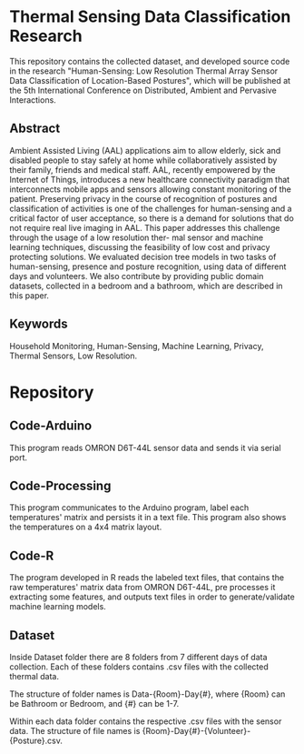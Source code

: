 # Thermal Sensing Data Classification Research
  This repository contains the collected dataset, and developed source code in the research "Human-Sensing: Low Resolution Thermal Array Sensor Data Classification of Location-Based Postures", which will be published at the 5th International Conference on Distributed, Ambient and Pervasive Interactions. 

## Abstract
  Ambient Assisted Living (AAL) applications aim to allow elderly, sick and disabled people to stay safely at home while collaboratively assisted by their family, friends and medical staff. AAL, recently empowered by the Internet of Things, introduces a new healthcare connectivity paradigm that interconnects mobile apps and sensors allowing constant monitoring of the patient. Preserving privacy in the course of recognition of postures and classification of activities is one of the challenges for human-sensing and a critical factor of user acceptance, so there is a demand for solutions that do not require real live imaging in AAL.
  This paper addresses this challenge through the usage of a low resolution ther- mal sensor and machine learning techniques, discussing the feasibility of low cost and privacy protecting solutions. We evaluated decision tree models in two tasks of human-sensing, presence and posture recognition, using data of different days and volunteers. We also contribute by providing public domain datasets, collected in a bedroom and a bathroom, which are described in this paper.
  
## Keywords
Household Monitoring, Human-Sensing, Machine Learning, Privacy, Thermal Sensors, Low Resolution.

# Repository
## Code-Arduino
This program reads OMRON D6T-44L sensor data and sends it via serial port. 

## Code-Processing
This program communicates to the Arduino program, label each temperatures' matrix and persists it in a text file. This program also shows the temperatures on a 4x4 matrix layout. 

## Code-R
The program developed in R reads the labeled text files, that contains the raw temperatures' matrix data from OMRON D6T-44L, pre processes it extracting some features, and outputs text files in order to generate/validate machine learning models. 

## Dataset
Inside Dataset folder there are 8 folders from 7 different days of data collection. Each of these folders contains .csv files with the collected thermal data.

The structure of folder names is Data-{Room}-Day{#}, where {Room} can be Bathroom or Bedroom, and {#} can be 1-7.

Within each data folder contains the respective .csv files with the sensor data. The structure of file names is {Room}-Day{#}-{Volunteer}-{Posture}.csv. 




